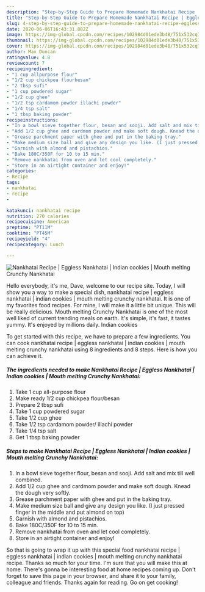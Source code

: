 ```yaml
---
description: "Step-by-Step Guide to Prepare Homemade Nankhatai Recipe | Eggless Nankhatai | Indian cookies | Mouth melting Crunchy Nankhatai"
title: "Step-by-Step Guide to Prepare Homemade Nankhatai Recipe | Eggless Nankhatai | Indian cookies | Mouth melting Crunchy Nankhatai"
slug: 4-step-by-step-guide-to-prepare-homemade-nankhatai-recipe-eggless-nankhatai-indian-cookies-mouth-melting-crunchy-nankhatai
date: 2020-06-06T16:43:31.882Z
image: https://img-global.cpcdn.com/recipes/102984d01ede3b48/751x532cq70/nankhatai-recipe-eggless-nankhatai-indian-cookies-mouth-melting-crunchy-nankhatai-recipe-main-photo.jpg
thumbnail: https://img-global.cpcdn.com/recipes/102984d01ede3b48/751x532cq70/nankhatai-recipe-eggless-nankhatai-indian-cookies-mouth-melting-crunchy-nankhatai-recipe-main-photo.jpg
cover: https://img-global.cpcdn.com/recipes/102984d01ede3b48/751x532cq70/nankhatai-recipe-eggless-nankhatai-indian-cookies-mouth-melting-crunchy-nankhatai-recipe-main-photo.jpg
author: Max Duncan
ratingvalue: 4.8
reviewcount: 7
recipeingredient:
- "1 cup allpurpose flour"
- "1/2 cup chickpea flourbesan"
- "2 tbsp sufi"
- "1 cup powdered sugar"
- "1/2 cup ghee"
- "1/2 tsp cardamom powder illachi powder"
- "1/4 tsp salt"
- "1 tbsp baking powder"
recipeinstructions:
- "In a bowl sieve together flour, besan and sooji. Add salt and mix till well combined."
- "Add 1/2 cup ghee and cardmom powder and make soft dough. Knead the dough very softly."
- "Grease parchment paper with ghee and put in the baking tray."
- "Make medium size ball and give any design you like. (I just pressed finger in the middle and put almond on top)"
- "Garnish with almond and pistachios."
- "Bake 180C/350F for 10 to 15 min."
- "Remove nankhatai from oven and let cool completely."
- "Store in an airtight container and enjoy!"
categories:
- Recipe
tags:
- nankhatai
- recipe
- 

katakunci: nankhatai recipe  
nutrition: 270 calories
recipecuisine: American
preptime: "PT11M"
cooktime: "PT45M"
recipeyield: "4"
recipecategory: Lunch

---
```



![Nankhatai Recipe | Eggless Nankhatai | Indian cookies | Mouth melting Crunchy Nankhatai](https://img-global.cpcdn.com/recipes/102984d01ede3b48/751x532cq70/nankhatai-recipe-eggless-nankhatai-indian-cookies-mouth-melting-crunchy-nankhatai-recipe-main-photo.jpg)

Hello everybody, it's me, Dave, welcome to our recipe site. Today, I will show you a way to make a special dish, nankhatai recipe | eggless nankhatai | indian cookies | mouth melting crunchy nankhatai. It is one of my favorites food recipes. For mine, I will make it a little bit unique. This will be really delicious.
 Mouth melting Crunchy Nankhatai is one of the most well liked of current trending meals on earth. It's simple, it's fast, it tastes yummy. It's enjoyed by millions daily.  Indian cookies 




To get started with this recipe, we have to prepare a few ingredients. You can cook nankhatai recipe | eggless nankhatai | indian cookies | mouth melting crunchy nankhatai using 8 ingredients and 8 steps. Here is how you can achieve it.

##### The ingredients needed to make Nankhatai Recipe | Eggless Nankhatai | Indian cookies | Mouth melting Crunchy Nankhatai:

1. Take 1 cup all-purpose flour
1. Make ready 1/2 cup chickpea flour/besan
1. Prepare 2 tbsp sufi
1. Take 1 cup powdered sugar
1. Take 1/2 cup ghee
1. Take 1/2 tsp cardamom powder/ illachi powder
1. Take 1/4 tsp salt
1. Get 1 tbsp baking powder




##### Steps to make Nankhatai Recipe | Eggless Nankhatai | Indian cookies | Mouth melting Crunchy Nankhatai:

1. In a bowl sieve together flour, besan and sooji. Add salt and mix till well combined.
1. Add 1/2 cup ghee and cardmom powder and make soft dough. Knead the dough very softly.
1. Grease parchment paper with ghee and put in the baking tray.
1. Make medium size ball and give any design you like. (I just pressed finger in the middle and put almond on top)
1. Garnish with almond and pistachios.
1. Bake 180C/350F for 10 to 15 min.
1. Remove nankhatai from oven and let cool completely.
1. Store in an airtight container and enjoy!




So that is going to wrap it up with this special food nankhatai recipe | eggless nankhatai | indian cookies | mouth melting crunchy nankhatai recipe. Thanks so much for your time. I'm sure that you will make this at home. There's gonna be interesting food at home recipes coming up. Don't forget to save this page in your browser, and share it to your family, colleague and friends. Thanks again for reading. Go on get cooking!
